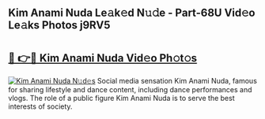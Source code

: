 ## Kim Anami Nuda Le𝚊k𝚎d N𝚞𝚍e - Part-68U Vid𝚎o Le𝚊ks Photos j9RV5

# <h2><a href="http://fbfrbh.evod.top/?m=Kim+Anami+Nuda">🔗 👉🔴 Kim Anami Nuda Vid𝚎o Ph𝚘t𝚘s</a></h2>

[![Kim Anami Nuda N𝚞d𝚎s](https://i.imgur.com/8V9OHl7.gif)](http://fbfrbh.evod.top/?m=Kim+Anami+Nuda)
Social media sensation Kim Anami Nuda, famous for sharing lifestyle and dance content, including dance performances and vlogs. The role of a public figure Kim Anami Nuda is to serve the best interests of society. 
